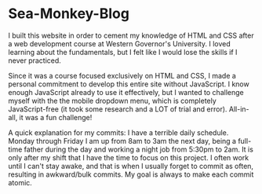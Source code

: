 # Sea-Monkey-Blog
I built this website in order to cement my knowledge of HTML and CSS 
after a web development course at Western Governor's University. 
I loved learning about the fundamentals, but I felt like I would lose 
the skills if I never practiced. 

Since it was a course focused exclusively on HTML and CSS, I made a 
personal commitment to develop this entire site without JavaScript. 
I know enough JavaScript already to use it effectively, but I wanted 
to challenge myself with the the mobile dropdown menu, which is 
completely JavaScript-free (it took some research and a LOT of trial 
and error). All-in-all, it was a fun challenge! 

A quick explanation for my commits:
I have a terrible daily schedule. Monday through Friday I am up from 
8am to 3am the next day, being a full-time father during the day and 
working a night job from 5:30pm to 2am. It is only after my shift 
that I have the time to focus on this project. I often work until I 
can't stay awake, and that is when I usually forget to commit as 
often, resulting in awkward/bulk commits. My goal is always to 
make each commit atomic.